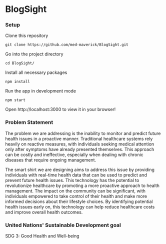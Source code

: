 # BlogSight

### Setup
Clone this repository
```
git clone https://github.com/med-maverick/BlogSight.git
```
Go into the project directory
```
cd BlogSight/
```
Install all necessary packages
```
npm install
```
Run the app in development mode
```
npm start
```
Open http://localhost:3000 to view it in your browser!

### Problem Statement
The problem we are addressing is the inability to monitor and predict future health issues in a proactive manner. Traditional healthcare systems rely heavily on reactive measures, with individuals seeking medical attention only after symptoms have already presented themselves. This approach can be costly and ineffective, especially when dealing with chronic diseases that require ongoing management.

The smart shirt we are designing aims to address this issue by providing individuals with real-time health data that can be used to predict and prevent future health issues. This technology has the potential to revolutionize healthcare by promoting a more proactive approach to health management. The impact on the community can be significant, with individuals empowered to take control of their health and make more informed decisions about their lifestyle choices. By identifying potential health issues early on, this technology can help reduce healthcare costs and improve overall health outcomes.

### United Nations' Sustainable Development goal
SDG 3: Good Health and Well-being
